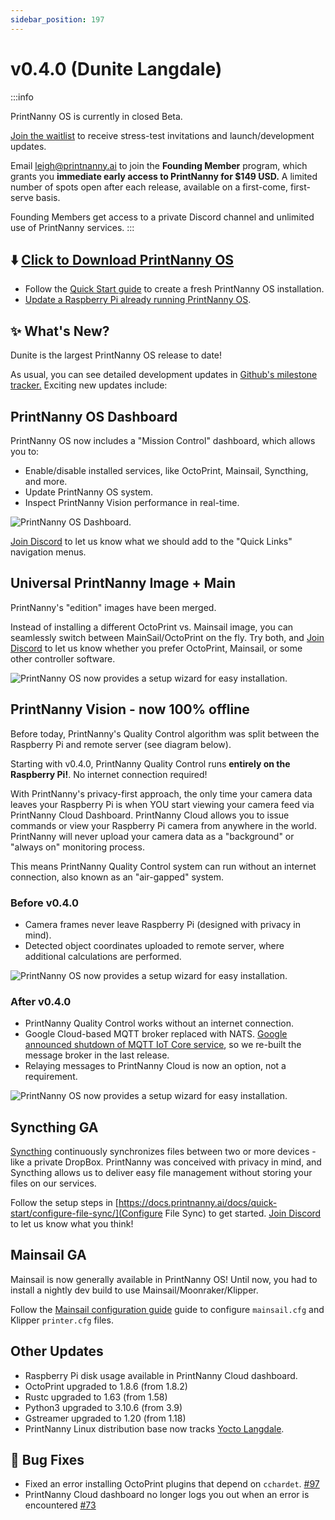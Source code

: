 ```yaml
---
sidebar_position: 197
---
```


# v0.4.0 (Dunite Langdale)

:::info

PrintNanny OS is currently in closed Beta. 

[Join the waitlist](https://printnanny.ai/) to receive stress-test invitations and launch/development updates.

Email leigh@printnanny.ai to join the **Founding Member** program, which grants you **immediate early access to PrintNanny for $149 USD.** A limited number of spots open after each release, available on a first-come, first-serve basis. 

Founding Members get access to a private Discord channel and unlimited use of PrintNanny services.
:::

## ⬇️ [Click to Download PrintNanny OS](https://github.com/bitsy-ai/printnanny-os/releases/tag/0.4.0)

* Follow the [Quick Start guide](https://docs.printnanny.ai/docs/category/quick-start/) to create a fresh PrintNanny OS installation.
* [Update a Raspberry Pi already running PrintNanny OS](https://docs.printnanny.ai/docs/update-printnanny-os/).

## ✨ What's New?

Dunite is the largest PrintNanny OS release to date! 

As usual, you can see detailed development updates in [Github's milestone tracker.](https://github.com/bitsy-ai/printnanny-os/milestone/4?closed=1) Exciting new updates include:

## PrintNanny OS Dashboard

PrintNanny OS now includes a "Mission Control" dashboard, which allows you to:

* Enable/disable installed services, like OctoPrint, Mainsail, Syncthing, and more.
* Update PrintNanny OS system.
* Inspect PrintNanny Vision performance in real-time.

![PrintNanny OS Dashboard](./img/v0.4.0/printnanny-os-dashboard.png).


[Join Discord](https://discord.gg/sf23bk2hPr) to let us know what we should add to the "Quick Links" navigation menus.

## Universal PrintNanny Image + Main

PrintNanny's "edition" images have been merged. 

Instead of installing a different OctoPrint vs. Mainsail image, you can seamlessly switch between MainSail/OctoPrint on the fly. Try both, and [Join Discord](https://discord.gg/sf23bk2hPr) to let us know whether you prefer OctoPrint, Mainsail, or some other controller software.

![PrintNanny OS now provides a setup wizard for easy installation](./img/v0.4.0/toggle-mainsail-octoprint.gif).


## PrintNanny Vision - now 100% offline

Before today, PrintNanny's Quality Control algorithm was split between the Raspberry Pi and remote server (see diagram below).

Starting with v0.4.0, PrintNanny Quality Control runs **entirely on the Raspberry Pi!**. No internet connection required!

With PrintNanny's privacy-first approach, the only time your camera data leaves your Raspberry Pi is when YOU start viewing your camera feed via PrintNanny Cloud Dashboard. PrintNanny Cloud allows you to issue commands or view your Raspberry Pi camera from anywhere in the world. PrintNanny will never upload your camera data as a "background" or "always on" monitoring process. 

This means PrintNanny Quality Control system can run without an internet connection, also known as an "air-gapped" system. 

### Before v0.4.0

* Camera frames never leave Raspberry Pi (designed with privacy in mind).
* Detected object coordinates uploaded to remote server, where additional calculations are performed.


![PrintNanny OS now provides a setup wizard for easy installation](./img/v0.4.0/PrintNanny-QC-before-v0.4.0.png).


### After v0.4.0


* PrintNanny Quality Control works without an internet connection.
* Google Cloud-based MQTT broker replaced with NATS. [Google announced shutdown of MQTT IoT Core service](https://techcrunch.com/2022/08/17/google-cloud-will-shutter-its-iot-core-service-next-year), so we re-built the message broker in the last release.
* Relaying messages to PrintNanny Cloud is now an option, not a requirement.


![PrintNanny OS now provides a setup wizard for easy installation](./img/v0.4.0/PrintNanny-QC-after-v0.4.0.png).


## Syncthing GA

[Syncthing](https://syncthing.net/) continuously synchronizes files between two or more devices - like a private DropBox. PrintNanny was conceived with privacy in mind, and Syncthing allows us to deliver easy file management without storing your files on our services. 

Follow the setup steps in [https://docs.printnanny.ai/docs/quick-start/configure-file-sync/](Configure File Sync) to get started. [Join Discord](https://discord.gg/sf23bk2hPr) to let us know what you think!

## Mainsail GA

Mainsail is now generally available in PrintNanny OS! Until now, you had to install a nightly dev build to use Mainsail/Moonraker/Klipper.

Follow the [Mainsail configuration guide](https://docs.mainsail.xyz/configuration) guide to configure `mainsail.cfg` and Klipper `printer.cfg` files.


## Other Updates

* Raspberry Pi disk usage available in PrintNanny Cloud dashboard.
* OctoPrint upgraded to 1.8.6 (from 1.8.2)
* Rustc upgraded to 1.63 (from 1.58)
* Python3 upgraded to 3.10.6 (from 3.9)
* Gstreamer upgraded to 1.20 (from 1.18)
* PrintNanny Linux distribution base now tracks [Yocto Langdale](https://wiki.yoctoproject.org/wiki/Releases). 


## 🐛 Bug Fixes

* Fixed an error installing OctoPrint plugins that depend on `cchardet`. [#97](https://github.com/bitsy-ai/printnanny-os/issues/97)
* PrintNanny Cloud dashboard no longer logs you out when an error is encountered [#73](https://github.com/bitsy-ai/printnanny-os/issues/73)

